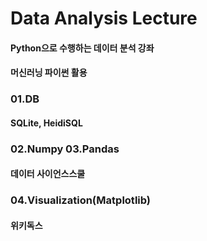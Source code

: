 # Data Analysis Lecture

#### Python으로 수행하는 데이터 분석 강좌
#### 머신러닝 파이썬 활용 

### 01.DB
#### SQLite, HeidiSQL

### 02.Numpy  03.Pandas
#### 데이터 사이언스스쿨

### 04.Visualization(Matplotlib)
#### 위키독스
